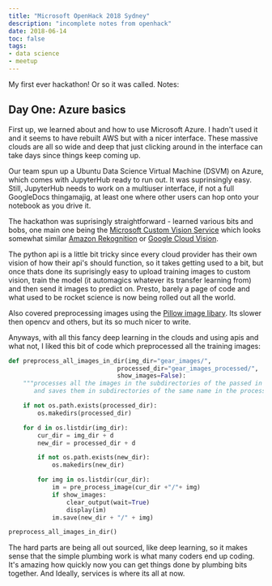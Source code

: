 ```yaml
---
title: "Microsoft OpenHack 2018 Sydney"
description: "incomplete notes from openhack"
date: 2018-06-14
toc: false
tags:
- data science
- meetup
---
```


My first ever hackathon! Or so it was called. Notes:

## Day One: Azure basics

First up, we learned about and how to use Microsoft Azure. I hadn't used it and it seems to have rebuilt AWS but with a nicer interface. These massive clouds are all so wide and deep that just clicking around in the interface can take days since things keep coming up.

Our team spun up a Ubuntu Data Science Virtual Machine (DSVM) on Azure, which comes with JupyterHub ready to run out. It was suprinsingly easy. Still, JupyterHub needs to work on a multiuser interface, if not a full GoogleDocs thingamajig, at least one where other users can hop onto your notebook as you drive it.

The hackathon was suprisingly straightforward - learned various bits and bobs, one main one being the [Microsoft Custom Vision Service](https://azure.microsoft.com/en-us/services/cognitive-services/custom-vision-service/) which looks somewhat similar [Amazon Rekognition](https://aws.amazon.com/rekognition/) or [Google Cloud Vision](https://cloud.google.com/vision/).

The python api is a little bit tricky since every cloud provider has their own vision of how their api's should function, so it takes getting used to a bit, but once thats done its suprisingly easy to upload training images to custom vision, train the model (it automagics whatever its transfer learning from) and then send it images to predict on. Presto, barely a page of code and what used to be rocket science is now being rolled out all the world.

Also covered preprocessing images using the [Pillow image libary](https://pillow.readthedocs.io/en/5.2.x/). Its slower then opencv and others, but its so much nicer to write.

Anyways, with all this fancy deep learning in the clouds and using apis and what not, I liked this bit of code which preprocessed all the training images:

```python
def preprocess_all_images_in_dir(img_dir="gear_images/", 
                              processed_dir="gear_images_processed/", 
                              show_images=False):
    """processes all the images in the subdirectories of the passed in img_dir
       and saves them in subdirectories of the same name in the processed_dir"""

    if not os.path.exists(processed_dir):
        os.makedirs(processed_dir)

    for d in os.listdir(img_dir):
        cur_dir = img_dir + d
        new_dir = processed_dir + d

        if not os.path.exists(new_dir):
            os.makedirs(new_dir)

        for img in os.listdir(cur_dir):
            im = pre_process_image(cur_dir +"/"+ img)
            if show_images:
                clear_output(wait=True)
                display(im)
            im.save(new_dir + "/" + img)

preprocess_all_images_in_dir()
```

The hard parts are being all out sourced, like deep learning, so it makes sense that the simple plumbing work is what many coders end up coding. It's amazing how quickly now you can get things done by plumbing bits together. And Ideally, services is where its all at now.